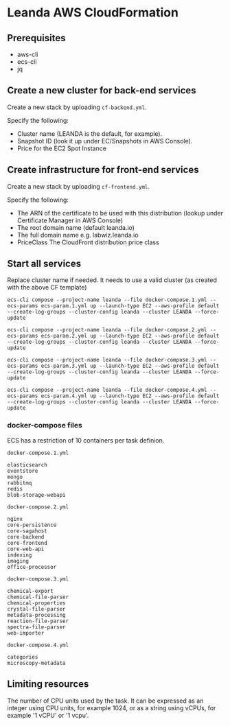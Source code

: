 # Leanda AWS CloudFormation

## Prerequisites

- aws-cli
- ecs-cli
- jq

## Create a new cluster for back-end services

Create a new stack by uploading `cf-backend.yml`.

Specify the following:

- Cluster name (LEANDA is the default, for example).
- Snapshot ID (look it up under EC/Snapshots in AWS Console).
- Price for the EC2 Spot Instance

## Create infrastructure for front-end services

Create a new stack by uploading `cf-frontend.yml`.

Specify the following:

- The ARN of the certificate to be used with this distribution (lookup under Certificate Manager in AWS Console)
- The root domain name (default leanda.io)
- The full domain name e.g. labwiz.leanda.io
- PriceClass The CloudFront distribution price class

## Start all services

Replace cluster name if needed. It needs to use a valid cluster (as created with the above CF template)

```terminal
ecs-cli compose --project-name leanda --file docker-compose.1.yml --ecs-params ecs-param.1.yml up --launch-type EC2 --aws-profile default --create-log-groups --cluster-config leanda --cluster LEANDA --force-update

ecs-cli compose --project-name leanda --file docker-compose.2.yml --ecs-params ecs-param.2.yml up --launch-type EC2 --aws-profile default --create-log-groups --cluster-config leanda --cluster LEANDA --force-update

ecs-cli compose --project-name leanda --file docker-compose.3.yml --ecs-params ecs-param.3.yml up --launch-type EC2 --aws-profile default --create-log-groups --cluster-config leanda --cluster LEANDA --force-update

ecs-cli compose --project-name leanda --file docker-compose.4.yml --ecs-params ecs-param.4.yml up --launch-type EC2 --aws-profile default --create-log-groups --cluster-config leanda --cluster LEANDA --force-update
```

### docker-compose files

ECS has a restriction of 10 containers per task definion.

`docker-compose.1.yml`

```terminal
elasticsearch
eventstore
mongo
rabbitmq
redis
blob-storage-webapi
```

`docker-compose.2.yml`

```terminal
nginx
core-persistence
core-sagahost
core-backend
core-frontend
core-web-api
indexing
imaging
office-processor
```

`docker-compose.3.yml`

```terminal
chemical-export
chemical-file-parser
chemical-properties
crystal-file-parser
metadata-processing
reaction-file-parser
spectra-file-parser
web-importer
```

`docker-compose.4.yml`

```terminal
categories
microscopy-metadata
```

## Limiting resources

The number of CPU units used by the task. It can be expressed as an integer using CPU units, for example 1024, or as a string using vCPUs, for example '1 vCPU' or '1 vcpu'.
